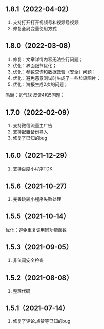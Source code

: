 ## 1.8.1（2022-04-02）
1. 支持打开打开视频号和视频号视频
2. 修复全局变量使用方式

## 1.8.0（2022-03-08）
1. 修复：文章详情内容无法空行问题；
2. 优化：界面细节优化；
3. 优化：参数查询和数据效验（安全）问题；
4. 优化：避免恶意测试时生成了一些垃圾图片；
5. 优化：海报生成2次的问题；

鸣谢：氦气球 反馈4和5问题；

## 1.7.0（2022-02-09）
1. 支持微信流量主广告
2. 支持配置备份导入
3. 修复了已知的bug

## 1.6.0（2021-12-29）
1. 支持百度小程序TDK

## 1.5.6（2021-10-27）
1. 完善跳转小程序失败处理

## 1.5.5（2021-10-14）
优化：避免重复调用同功能函数

## 1.5.3（2021-09-05）
1. 非法词安全检查

## 1.5.2（2021-08-08）
1. 整理代码

## 1.5.1（2021-07-14）
1. 修复了评论,点赞等已知的bug
